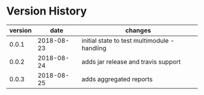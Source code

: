 # Version History     
| version | date       | changes
| ------- | ---------- | --------------------------------
| 0.0.1   | 2018-08-23 | initial state to test multimodule - handling
| 0.0.2   | 2018-08-24 | adds jar release and travis support 
| 0.0.3   | 2018-08-25 | adds aggregated reports 
